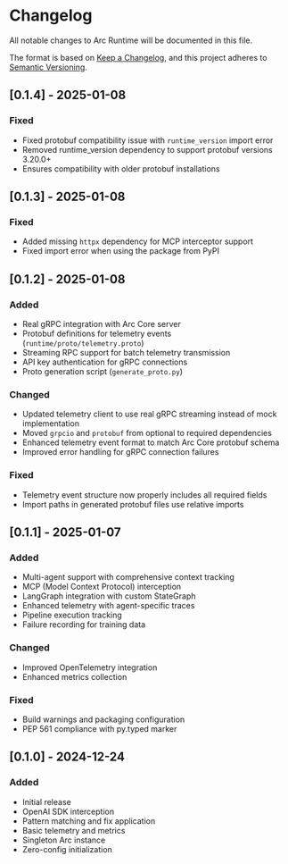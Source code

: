 # Changelog

All notable changes to Arc Runtime will be documented in this file.

The format is based on [Keep a Changelog](https://keepachangelog.com/en/1.0.0/),
and this project adheres to [Semantic Versioning](https://semver.org/spec/v2.0.0.html).

## [0.1.4] - 2025-01-08

### Fixed
- Fixed protobuf compatibility issue with `runtime_version` import error
- Removed runtime_version dependency to support protobuf versions 3.20.0+
- Ensures compatibility with older protobuf installations

## [0.1.3] - 2025-01-08

### Fixed
- Added missing `httpx` dependency for MCP interceptor support
- Fixed import error when using the package from PyPI

## [0.1.2] - 2025-01-08

### Added
- Real gRPC integration with Arc Core server
- Protobuf definitions for telemetry events (`runtime/proto/telemetry.proto`)
- Streaming RPC support for batch telemetry transmission
- API key authentication for gRPC connections
- Proto generation script (`generate_proto.py`)

### Changed
- Updated telemetry client to use real gRPC streaming instead of mock implementation
- Moved `grpcio` and `protobuf` from optional to required dependencies
- Enhanced telemetry event format to match Arc Core protobuf schema
- Improved error handling for gRPC connection failures

### Fixed
- Telemetry event structure now properly includes all required fields
- Import paths in generated protobuf files use relative imports

## [0.1.1] - 2025-01-07

### Added
- Multi-agent support with comprehensive context tracking
- MCP (Model Context Protocol) interception
- LangGraph integration with custom StateGraph
- Enhanced telemetry with agent-specific traces
- Pipeline execution tracking
- Failure recording for training data

### Changed
- Improved OpenTelemetry integration
- Enhanced metrics collection

### Fixed
- Build warnings and packaging configuration
- PEP 561 compliance with py.typed marker

## [0.1.0] - 2024-12-24

### Added
- Initial release
- OpenAI SDK interception
- Pattern matching and fix application
- Basic telemetry and metrics
- Singleton Arc instance
- Zero-config initialization